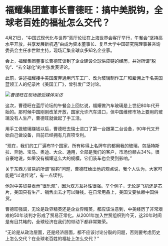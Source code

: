 # 福耀集团董事长曹德旺：搞中美脱钩，全球老百姓的福祉怎么交代？

4月21日，“中国式现代化与世界”蓝厅论坛在上海世界会客厅举行，午餐会“坚持高水平开放，共享发展新机遇”由成为资本董事长、复旦大学中国研究院理事兼咨询委员会主任李世默主持，现场汇集全球众多知名企业家。

会上，福耀集团董事长曹德旺谈到了企业建设全球供应链的经历，并对所谓“脱钩”、“去全球化”的主张发表评论。

此前，讲述福耀接手美国废弃通用汽车工厂、改为玻璃制作工厂和雇佣上千名美国蓝领工人的纪录片《美国工厂》，曾引发广泛讨论。

![](https://inews.gtimg.com/newsapp_bt/0/15781665448/1000)_曹德旺在现场接受媒体采访_

这次，曹德旺在蓝厅论坛的午餐会上回忆说，福耀做汽车玻璃是上世纪80年代开始的。那时候中国刚刚改革开放，国家允许汽车进口，但中国维修市场上要用的玻璃没有人生产，曹德旺就做起了手工活。

用手工做玻璃赚钱以后，曹德旺去瑞士进口了第一台跟第二台设备，90年代又开始自己做设备，目前已经拥有几百项专利。

“现在，我们的工厂遍布11个国家，所有称得上名牌车的都用我的玻璃，包括特斯拉、奔驰、宝马、奥迪、大众、通用，全部是我们的客户，市场份额占34%。很自豪地说，如果没有福耀这么大的规模，它们装车也会受到影响。”

关于东西方贸易的所谓“脱钩”问题，曹德旺给出他的观点说，我个人认为，大家可能是“以讹传讹”，有一点误判。

他对中美贸易表示“很乐观”，因为双方互补性很强。举个例子，无论是飞机还是芯片，美国只有生产、销售出去才可以赚钱。在日常用品上，美国又要依赖中国供货。

曹德旺强调，无论是政界精英还是企业界精英，都应该注意到，中美经历了非常艰难的50年谈判才形成了贸易正常化。从2001年加入世贸组织到今天，这20年时间是有目共睹的，全球经济在我们的带动下都非常繁荣。

“无论是从政治层面，还是经济层面，都不应该讨论分裂的问题，否则要考虑历史上怎么交代？在全球老百姓的福祉上怎么交代？”

